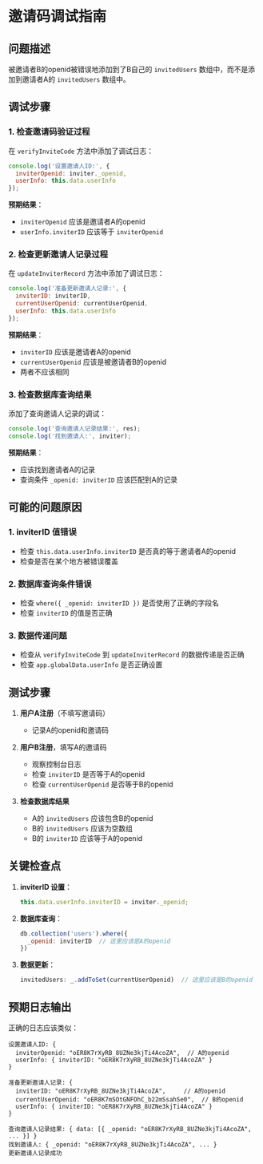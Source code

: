 # 邀请码调试指南

## 问题描述
被邀请者B的openid被错误地添加到了B自己的 `invitedUsers` 数组中，而不是添加到邀请者A的 `invitedUsers` 数组中。

## 调试步骤

### 1. 检查邀请码验证过程
在 `verifyInviteCode` 方法中添加了调试日志：
```javascript
console.log('设置邀请人ID:', {
  inviterOpenid: inviter._openid,
  userInfo: this.data.userInfo
});
```

**预期结果**：
- `inviterOpenid` 应该是邀请者A的openid
- `userInfo.inviterID` 应该等于 `inviterOpenid`

### 2. 检查更新邀请人记录过程
在 `updateInviterRecord` 方法中添加了调试日志：
```javascript
console.log('准备更新邀请人记录:', {
  inviterID: inviterID,
  currentUserOpenid: currentUserOpenid,
  userInfo: this.data.userInfo
});
```

**预期结果**：
- `inviterID` 应该是邀请者A的openid
- `currentUserOpenid` 应该是被邀请者B的openid
- 两者不应该相同

### 3. 检查数据库查询结果
添加了查询邀请人记录的调试：
```javascript
console.log('查询邀请人记录结果:', res);
console.log('找到邀请人:', inviter);
```

**预期结果**：
- 应该找到邀请者A的记录
- 查询条件 `_openid: inviterID` 应该匹配到A的记录

## 可能的问题原因

### 1. inviterID 值错误
- 检查 `this.data.userInfo.inviterID` 是否真的等于邀请者A的openid
- 检查是否在某个地方被错误覆盖

### 2. 数据库查询条件错误
- 检查 `where({ _openid: inviterID })` 是否使用了正确的字段名
- 检查 `inviterID` 的值是否正确

### 3. 数据传递问题
- 检查从 `verifyInviteCode` 到 `updateInviterRecord` 的数据传递是否正确
- 检查 `app.globalData.userInfo` 是否正确设置

## 测试步骤

1. **用户A注册**（不填写邀请码）
   - 记录A的openid和邀请码

2. **用户B注册**，填写A的邀请码
   - 观察控制台日志
   - 检查 `inviterID` 是否等于A的openid
   - 检查 `currentUserOpenid` 是否等于B的openid

3. **检查数据库结果**
   - A的 `invitedUsers` 应该包含B的openid
   - B的 `invitedUsers` 应该为空数组
   - B的 `inviterID` 应该等于A的openid

## 关键检查点

1. **inviterID 设置**：
   ```javascript
   this.data.userInfo.inviterID = inviter._openid;
   ```

2. **数据库查询**：
   ```javascript
   db.collection('users').where({
     _openid: inviterID  // 这里应该是A的openid
   })
   ```

3. **数据更新**：
   ```javascript
   invitedUsers: _.addToSet(currentUserOpenid)  // 这里应该是B的openid
   ```

## 预期日志输出

正确的日志应该类似：
```
设置邀请人ID: {
  inviterOpenid: "oER8K7rXyRB_8UZNe3kjTi4AcoZA",  // A的openid
  userInfo: { inviterID: "oER8K7rXyRB_8UZNe3kjTi4AcoZA" }
}

准备更新邀请人记录: {
  inviterID: "oER8K7rXyRB_8UZNe3kjTi4AcoZA",     // A的openid
  currentUserOpenid: "oER8K7mSOtGNFOhC_b22mSsahSe0",  // B的openid
  userInfo: { inviterID: "oER8K7rXyRB_8UZNe3kjTi4AcoZA" }
}

查询邀请人记录结果: { data: [{ _openid: "oER8K7rXyRB_8UZNe3kjTi4AcoZA", ... }] }
找到邀请人: { _openid: "oER8K7rXyRB_8UZNe3kjTi4AcoZA", ... }
更新邀请人记录成功
``` 